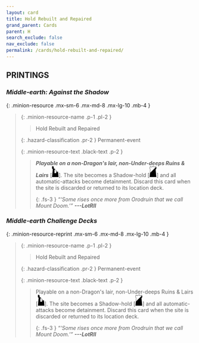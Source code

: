 ```yaml
---
layout: card
title: Hold Rebuilt and Repaired
grand_parent: Cards
parent: H
search_exclude: false
nav_exclude: false
permalink: /cards/hold-rebuilt-and-repaired/
---
```


## PRINTINGS


### _Middle-earth: Against the Shadow_

{: .minion-resource .mx-sm-6 .mx-md-8 .mx-lg-10 .mb-4 }
> {: .minion-resource-name .p-1 .pl-2 }
> > <div class="hazard-mp"></div>
> > <div class="card-name">Hold Rebuilt and Repaired</div>
>
> {: .hazard-classification .pr-2 }
> Permanent-event
>
> {: .minion-resource-text .black-text .p-2 }
> > ***Playable on a non-Dragon's lair, non-Under-deeps Ruins & Lairs*** <nobr>[<img src="/assets/images/ruinlair.svg">]</nobr>. The site becomes a Shadow-hold <nobr>[<img src="/assets/images/shadow-hold.svg">]</nobr> and all automatic-attacks become detainment. Discard this card when the site is discarded or returned to its location deck. 
> > 
> > {: .fs-3 } 
> > _“‘Some rises once more from Orodruin that we call Mount Doom.’”_ ***---&#65279;LotRII*** 
> 

### _Middle-earth Challenge Decks_

{: .minion-resource-reprint .mx-sm-6 .mx-md-8 .mx-lg-10 .mb-4 }
> {: .minion-resource-name .p-1 .pl-2 }
> > <div class="hazard-mp"></div>
> > <div class="card-name">Hold Rebuilt and Repaired</div>
>
> {: .hazard-classification .pr-2 }
> Permanent-event
>
> {: .minion-resource-text .black-text .p-2 }
> > Playable on a non-Dragon's lair, non-Under-deeps Ruins & Lairs <nobr>[<img src="/assets/images/ruinlair.svg">]</nobr>. The site becomes a Shadow-hold <nobr>[<img src="/assets/images/shadow-hold.svg">]</nobr> and all automatic-attacks become detainment. Discard this card when the site is discarded or returned to its location deck. 
> > 
> > {: .fs-3 } 
> > _“‘Some rises once more from Orodruin that we call Mount Doom.’”_ ***---&#65279;LotRII*** 
> 
